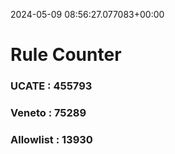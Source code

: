 2024-05-09 08:56:27.077083+00:00
# Rule Counter 
 ### UCATE : 455793

 ### Veneto : 75289

 ### Allowlist : 13930